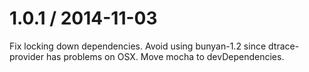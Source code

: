 
1.0.1 / 2014-11-03
==================

Fix locking down dependencies. Avoid using bunyan-1.2 since dtrace-provider
has problems on OSX. Move mocha to devDependencies.
